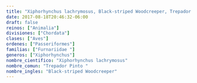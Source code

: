 ```yaml
---
title: "Xiphorhynchus lachrymosus, Black-striped Woodcreeper, Trepador Pinto "
date: 2017-08-18T20:46:32-06:00
draft: false
reinos: ["Animalia"]
divisiones: ["Chordata"]
clases: ["Aves"]
ordenes: ["Passeriformes"]
familias: ["Furnariidae "]
generos: ["Xiphorhynchus"]
nombre_cientifico: "Xiphorhynchus lachrymosus"
nombre_comun: "Trepador Pinto "
nombre_ingles: "Black-striped Woodcreeper"
---
```

